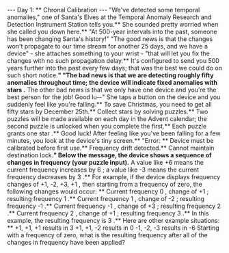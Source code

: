 --- Day 1: ** Chronal Calibration ---
"We've detected some temporal anomalies," one of Santa's Elves at the
Temporal Anomaly Research and Detection Instrument Station
tells you.** She sounded pretty worried when she called you down here.** "At 500-year intervals into the past, someone has been changing Santa's history!"
"The good news is that the changes won't propagate to our time stream for another 25 days, and we have a device" - she attaches something to your wrist - "that will let you fix the changes with no such propagation delay.** It's configured to send you 500 years further into the past every few days; that was the best we could do on such short notice.**"
"The bad news is that we are detecting roughly
fifty
anomalies throughout time; the device will indicate fixed anomalies with
stars
.** The other bad news is that we only have one device and you're the best person for the job! Good lu--" She taps a button on the device and you suddenly feel like you're falling.** To save Christmas, you need to get all
fifty stars
by December 25th.**
Collect stars by solving puzzles.**  Two puzzles will be made available on each day in the Advent calendar; the second puzzle is unlocked when you complete the first.**  Each puzzle grants
one star
.** Good luck!
After feeling like you've been falling for a few minutes, you look at the device's tiny screen.** "Error: ** Device must be calibrated before first use.** Frequency drift detected.** Cannot maintain destination lock.**" Below the message, the device shows a sequence of changes in frequency (your puzzle input).** A value like
+6
means the current frequency increases by
6
; a value like
-3
means the current frequency decreases by
3
.**
For example, if the device displays frequency changes of
+1, -2, +3, +1
, then starting from a frequency of zero, the following changes would occur: **
Current frequency
0
, change of
+1
; resulting frequency
1
.**
Current frequency
1
, change of
-2
; resulting frequency
-1
.**
Current frequency
-1
, change of
+3
; resulting frequency
2
.**
Current frequency
2
, change of
+1
; resulting frequency
3
.**
In this example, the resulting frequency is
3
.**
Here are other example situations: **
+1, +1, +1
results in
3
+1, +1, -2
results in
0
-1, -2, -3
results in
-6
Starting with a frequency of zero,
what is the resulting frequency
after all of the changes in frequency have been applied?
